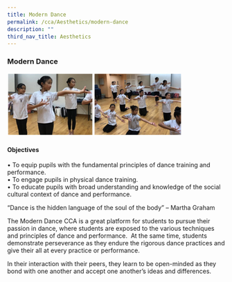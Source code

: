 ```yaml
---
title: Modern Dance
permalink: /cca/Aesthetics/modern-dance
description: ""
third_nav_title: Aesthetics
---
```

### Modern Dance

<img src="/images/moderndance.png" 
     style="width:80%">
		 
#### Objectives

• To equip pupils with the fundamental principles of dance training and performance. <br>
• To engage pupils in physical dance training. <br>
• To educate pupils with broad understanding and knowledge of the social cultural context of dance and performance.  

“Dance is the hidden language of the soul of the body” – Martha Graham

  

The Modern Dance CCA is a great platform for students to pursue their passion in dance, where students are exposed to the various techniques and principles of dance and performance.  At the same time, students demonstrate perseverance as they endure the rigorous dance practices and give their all at every practice or performance. 

  

In their interaction with their peers, they learn to be open-minded as they bond with one another and accept one another’s ideas and differences.